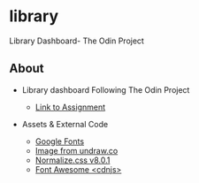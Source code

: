 # library

Library Dashboard- The Odin Project

## About

- Library dashboard Following The Odin Project

  - [Link to Assignment](https://www.theodinproject.com/lessons/node-path-javascript-library)

- Assets & External Code

  - [Google Fonts](https://fonts.google.com/)
  - [Image from undraw.co](https://undraw.co/)
  - [Normalize.css v8.0.1](https://necolas.github.io/normalize.css/)
  - [Font Awesome \<cdnjs\>](https://cdnjs.com/libraries/font-awesome)